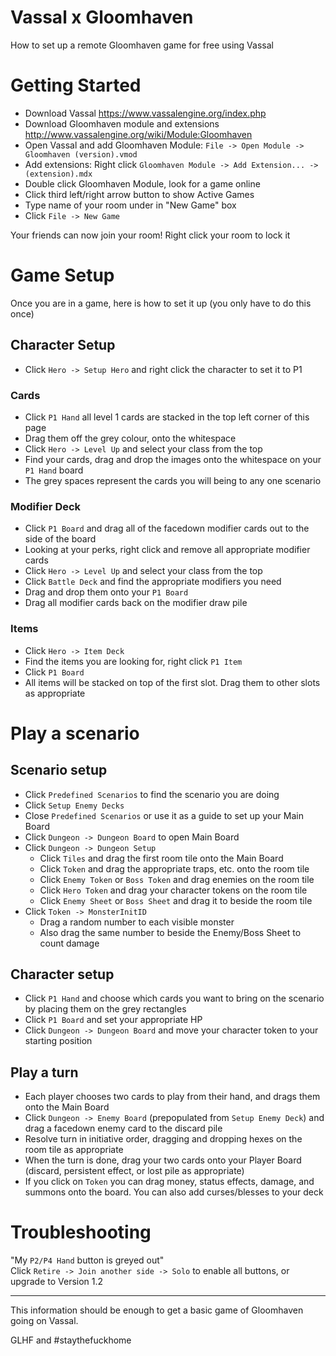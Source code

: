 # Vassal x Gloomhaven
How to set up a remote Gloomhaven game for free using Vassal

# Getting Started
- Download Vassal https://www.vassalengine.org/index.php  
- Download Gloomhaven module and extensions http://www.vassalengine.org/wiki/Module:Gloomhaven  
- Open Vassal and add Gloomhaven Module: `File -> Open Module -> Gloomhaven (version).vmod`  
- Add extensions: Right click `Gloomhaven Module -> Add Extension... -> (extension).mdx`  
- Double click Gloomhaven Module, look for a game online
- Click third left/right arrow button to show Active Games
- Type name of your room under in "New Game" box
- Click `File -> New Game`  

Your friends can now join your room! Right click your room to lock it

# Game Setup
Once you are in a game, here is how to set it up (you only have to do this once)

## Character Setup
- Click `Hero -> Setup Hero` and right click the character to set it to P1
### Cards
- Click `P1 Hand` all level 1 cards are stacked in the top left corner of this page
- Drag them off the grey colour, onto the whitespace
- Click `Hero -> Level Up` and select your class from the top
- Find your cards, drag and drop the images onto the whitespace on your `P1 Hand` board
- The grey spaces represent the cards you will being to any one scenario
### Modifier Deck
- Click `P1 Board` and drag all of the facedown modifier cards out to the side of the board
- Looking at your perks, right click and remove all appropriate modifier cards
- Click `Hero -> Level Up` and select your class from the top
- Click `Battle Deck` and find the appropriate modifiers you need
- Drag and drop them onto your `P1 Board`
- Drag all modifier cards back on the modifier draw pile
### Items
- Click `Hero -> Item Deck`
- Find the items you are looking for, right click `P1 Item`
- Click `P1 Board`
- All items will be stacked on top of the first slot. Drag them to other slots as appropriate

# Play a scenario
## Scenario setup
- Click `Predefined Scenarios` to find the scenario you are doing
- Click `Setup Enemy Decks`
- Close `Predefined Scenarios` or use it as a guide to set up your Main Board
- Click `Dungeon -> Dungeon Board` to open Main Board
- Click `Dungeon -> Dungeon Setup`
  - Click `Tiles` and drag the first room tile onto the Main Board
  - Click `Token` and drag the appropriate traps, etc. onto the room tile
  - Click `Enemy Token` or `Boss Token` and drag enemies on the room tile
  - Click `Hero Token` and drag your character tokens on the room tile
  - Click `Enemy Sheet` or `Boss Sheet` and drag it to beside the room tile
- Click `Token -> MonsterInitID`
  - Drag a random number to each visible monster
  - Also drag the same number to beside the Enemy/Boss Sheet to count damage
## Character setup
- Click `P1 Hand` and choose which cards you want to bring on the scenario by placing them on the grey rectangles
- Click `P1 Board` and set your appropriate HP
- Click `Dungeon -> Dungeon Board` and move your character token to your starting position
## Play a turn
- Each player chooses two cards to play from their hand, and drags them onto the Main Board
- Click `Dungeon -> Enemy Board` (prepopulated from `Setup Enemy Deck`) and drag a facedown enemy card to the discard pile
- Resolve turn in initiative order, dragging and dropping hexes on the room tile as appropriate
- When the turn is done, drag your two cards onto your Player Board (discard, persistent effect, or lost pile as appropriate)
- If you click on `Token` you can drag money, status effects, damage, and summons onto the board. You can also add curses/blesses to your deck

# Troubleshooting
"My `P2/P4 Hand` button is greyed out"  
Click `Retire -> Join another side -> Solo` to enable all buttons, or upgrade to Version 1.2

---

This information should be enough to get a basic game of Gloomhaven going on Vassal. 

GLHF and #staythefuckhome
